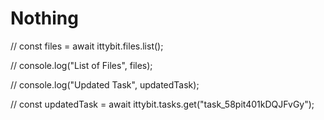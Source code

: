 # Nothing

// const files = await ittybit.files.list();

// console.log("List of Files", files);


// console.log("Updated Task", updatedTask);

// const updatedTask = await ittybit.tasks.get("task_58pit401kDQJFvGy");